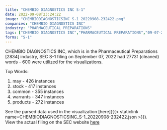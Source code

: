 ```yaml
---
title: "CHEMBIO DIAGNOSTICS INC S-1"
date: 2022-09-08T23:24:22
image: "CHEMBIODIAGNOSTICSINC_S-1_20220908-232422.png"
companies: "CHEMBIO DIAGNOSTICS INC"
industry: "PHARMACEUTICAL PREPARATIONS"
tags: ["CHEMBIO DIAGNOSTICS INC","PHARMACEUTICAL PREPARATIONS","09-07-2022","S-1"]
forms: "S-1"
---
```

CHEMBIO DIAGNOSTICS INC, which is in the Pharmaceutical Preparations [2834] industry, SEC S-1 filing on September 07, 2022 had 27731 (cleaned) words - 600 were utilized for the visualizations.

Top Words:
1. may - 426 instances
2. stock - 417 instances
3. common - 355 instances
4. warrants - 347 instances
5. products - 272 instances


See the parsed data used in the visualization [here]({{< staticlink name=CHEMBIODIAGNOSTICSINC_S-1_20220908-232422.json >}}).  
View the actual filing on the SEC website [here](https://www.sec.gov/Archives/edgar/data/1092662/0001140361-22-032630.txt)